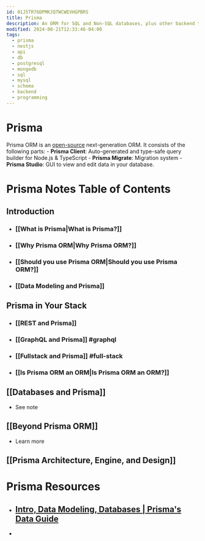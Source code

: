 ```yaml
---
id: 01J5TR76DPMKJQTWCWEVHGPBRS
title: Prisma
description: An ORM for SQL and Non-SQL databases, plus other backend tools for efficiently managing DB schemas
modified: 2024-08-21T12:33:46-04:00
tags:
  - prisma
  - nestjs
  - api
  - db
  - postgresql
  - mongodb
  - sql
  - mysql
  - schema
  - backend
  - programming
---
```

# Prisma
Prisma ORM is an [open-source](https://github.com/prisma/prisma) next-generation ORM. It consists of the following parts:
	- **Prisma Client**: Auto-generated and type-safe query builder for Node.js & TypeScript
	- **Prisma Migrate**: Migration system
	- **Prisma Studio**: GUI to view and edit data in your database.
# Prisma Notes Table of Contents 
## Introduction
- ### [[What is Prisma|What is Prisma?]]
- ### [[Why Prisma ORM|Why Prisma ORM?]]
- ### [[Should you use Prisma ORM|Should you use Prisma ORM?]]
- ### [[Data Modeling and Prisma]]
## Prisma in Your Stack
- ### [[REST and Prisma]]
- ### [[GraphQL and Prisma]] #graphql 
- ### [[Fullstack and Prisma]] #full-stack 
- ### [[Is Prisma ORM an ORM|Is Prisma ORM an ORM?]]
## [[Databases and Prisma]]
- See note
## [[Beyond Prisma ORM]]
- Learn more 
## [[Prisma Architecture, Engine, and Design]]

# Prisma Resources
- ## [Intro, Data Modeling, Databases | Prisma's Data Guide](https://www.prisma.io/dataguide)
- 